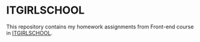 # ITGIRLSCHOOL

This repository contains my homework assignments from Front-end course in [ITGIRLSCHOOL](https://itgirlschool.com).

